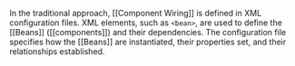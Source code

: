 In the traditional approach, [[Component Wiring]] is defined in XML configuration files. XML elements, such as `<bean>`, are used to define the [[Beans]] ([[components]]) and their dependencies. The configuration file specifies how the [[Beans]] are instantiated, their properties set, and their relationships established.